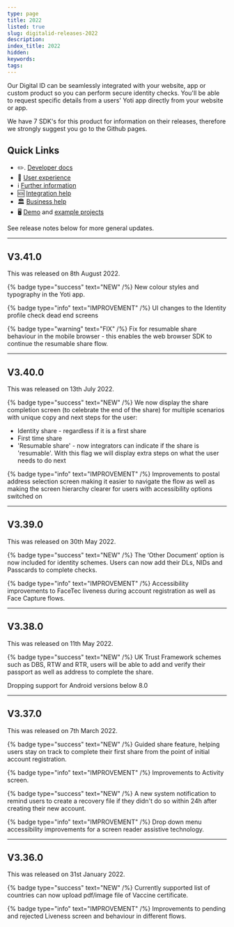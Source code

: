 ```yaml
---
type: page
title: 2022
listed: true
slug: digitalid-releases-2022
description: 
index_title: 2022
hidden: 
keywords: 
tags: 
---
```


Our Digital ID can be seamlessly integrated with your website, app or custom product so you can perform secure identity checks. You'll be able to request specific details from a users' Yoti app directly from your website or app.

We have 7 SDK's for this product for information on their releases, therefore we strongly suggest you go to the Github pages. 

## Quick Links

- ✏️. [Developer docs](https://developers.yoti.com/digital-id/getting-started)
- 🎨  [User experience](https://developers.yoti.com/digital-id/user-experience)
- ℹ️  [Further information](https://business.yoti.com/digital-id/)
- 🆘 [Integration help](https://yoti.force.com/yotisupport/s/contactsupport)
- 🏛  [Business help](https://www.yoti.com/contact-us/)
- 🖥  [Demo](https://yoti.world/yoti-app/) and [example projects](https://developers.yoti.com/digital-id/quick-start)

See release notes below for more general updates.

---

## V3.41.0

This was released on 8th August 2022.

{% badge type="success" text="NEW" /%} New colour styles and typography in the Yoti app.

{% badge type="info" text="IMPROVEMENT" /%} UI changes to the Identity profile check dead end screens

{% badge type="warning" text="FIX" /%} Fix for resumable share behaviour in the mobile browser - this enables the web browser SDK to continue the resumable share flow.

---

## V3.40.0

This was released on 13th July 2022.

{% badge type="success" text="NEW" /%} We now display the share completion screen (to celebrate the end of the share) for multiple scenarios with               unique copy and next steps for the user:

- Identity share - regardless if it is a first share
- First time share
- 'Resumable share' - now integrators can indicate if the share is 'resumable'. With this flag we will display extra steps on what the user needs to do next

{% badge type="info" text="IMPROVEMENT" /%} Improvements to postal address selection screen making it easier to navigate the flow as well as making the screen hierarchy clearer for users with accessibility options switched on

---

## V3.39.0

This was released on 30th May 2022.

{% badge type="success" text="NEW" /%} The ‘Other Document’ option is now included for identity schemes. Users can now add their DLs, NIDs and Passcards to complete checks.

{% badge type="info" text="IMPROVEMENT" /%} Accessibility improvements to FaceTec liveness during account registration as well as Face Capture flows.

---

## V3.38.0

This was released on 11th May 2022.

{% badge type="success" text="NEW" /%} UK Trust Framework schemes such as DBS, RTW and RTR, users will be able to add and verify their passport as well as address to complete the share.

Dropping support for Android versions below 8.0

---

## V3.37.0

This was released on 7th March 2022.

{% badge type="success" text="NEW" /%} Guided share feature, helping users stay on track to complete their first share from the point of initial account registration.

{% badge type="info" text="IMPROVEMENT" /%} Improvements to Activity screen.

{% badge type="success" text="NEW" /%} A new system notification to remind users to create a recovery file if they didn't do so within 24h after creating their new account.

{% badge type="info" text="IMPROVEMENT" /%} Drop down menu accessibility improvements for a screen reader assistive technology.

---

## V3.36.0

This was released on 31st January 2022.

{% badge type="success" text="NEW" /%} Currently supported list of countries can now upload  pdf/image file of Vaccine certificate.

{% badge type="info" text="IMPROVEMENT" /%} Improvements to pending and rejected Liveness screen and behaviour in different flows.